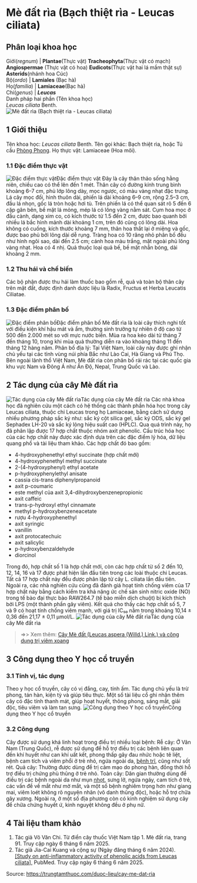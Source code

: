 # Mè đất rìa (Bạch thiệt rìa - Leucas ciliata)

Phân loại khoa học  
---  
Giới(_regnum_) |  **Plantae**(Thực vật) **Tracheophyta**(Thực vật có mạch) **Angiospermae** (Thực vật có hoa) **Eudicots**(Thực vật hai lá mầm thật sự) **Asterids**(nhánh hoa Cúc)  
Bộ(_ordo_) | **Lamiales** (Bạc hà)  
Họ(_familia_) | **Lamiaceae**(Bạc hà)  
Chi(_genus_) | **_Leucas_**  
Danh pháp hai phần (Tên khoa học)  
_Leucas ciliata_ Benth.  
![Mè đất rìa \(Bạch thiệt rìa - Leucas ciliata\)](https://trungtamthuoc.com/images/others/me-dat-ria-2861.jpg)
##  1 Giới thiệu
Tên khoa học: _Leucas ciliata_ Benth.
Tên gọi khác: Bạch thiệt rìa, hoặc Tú cầu [Phòng Phong](https://trungtamthuoc.com/duoc-lieu/phong-phong-72 "Phòng Phong").
Họ thực vật: Lamiaceae (Hoa môi).
### 1.1 Đặc điểm thực vật
![Đặc điểm thực vật](https://trungtamthuoc.com/images/item/me-dat-ria-0.jpg)Đặc điểm thực vật
Đây là cây thân thảo sống hằng niên, chiều cao có thể lên đến 1 mét. Thân cây có đường kính trung bình khoảng 6–7 cm, phủ lớp lông dày, mọc ngược, có màu vàng nhạt đặc trưng. Lá cây mọc đối, hình thuôn dài, phiến lá dài khoảng 6–9 cm, rộng 2.5–3 cm, đầu lá nhọn, gốc lá tròn hoặc hơi tù. Trên phiến lá có thể quan sát rõ 5 đến 6 cặp gân bên, bề mặt lá mỏng, mép lá có lông vàng nằm sát.
Cụm hoa mọc ở đầu cành, dạng xim co, có kích thước từ 1.5 đến 2 cm, được bao quanh bởi nhiều lá bắc hình mảnh dài khoảng 1 cm, trên đó cũng có lông dài. Hoa không có cuống, kích thước khoảng 7 mm, thân hoa thắt lại ở miệng và gốc, được bao phủ bởi lông dài dễ rụng. Tràng hoa có 10 răng nhỏ phân bố đều như hình ngôi sao, dài đến 2.5 cm; cánh hoa màu trắng, mặt ngoài phủ lông vàng nhạt. Hoa có 4 nhị. Quả thuộc loại quả bế, bề mặt nhẵn bóng, dài khoảng 2 mm.
### 1.2 Thu hái và chế biến
Các bộ phận được thu hái làm thuốc bao gồm rễ, quả và toàn bộ thân cây trên mặt đất, được định danh dược liệu là Radix, Fructus et Herba Leucatis Ciliatae.
### 1.3 Đặc điểm phân bố
![Đặc điểm phân bố](https://trungtamthuoc.com/images/item/me-dat-ria-1.jpg)Đặc điểm phân bố
Mè đất rìa là loài cây thích nghi tốt với điều kiện khí hậu mát và ẩm, thường sinh trưởng tự nhiên ở độ cao từ 500 đến 2.000 mét so với mực nước biển. Mùa ra hoa kéo dài từ tháng 7 đến tháng 10, trong khi mùa quả thường diễn ra vào khoảng tháng 11 đến tháng 12 hàng năm.
Phân bố địa lý: Tại Việt Nam, loài cây này được ghi nhận chủ yếu tại các tỉnh vùng núi phía Bắc như Lào Cai, Hà Giang và Phú Thọ. Bên ngoài lãnh thổ Việt Nam, Mè đất rìa còn phân bố rải rác tại các quốc gia khu vực Nam và Đông Á như Ấn Độ, Nepal, Trung Quốc và Lào.
##  2 Tác dụng của cây Mè đất rìa
![Tác dụng của cây Mè đất rìa](https://trungtamthuoc.com/images/item/me-dat-ria-2.jpg)Tác dụng của cây Mè đất rìa
Các nhà khoa học đã nghiên cứu một cách có hệ thống các thành phần hóa học trong cây Leucas ciliata, thuộc chi Leucas trong họ Lamiaceae, bằng cách sử dụng nhiều phương pháp sắc ký như: sắc ký cột silica gel, sắc ký ODS, sắc ký gel Sephadex LH-20 và sắc ký lỏng hiệu suất cao (HPLC). Qua quá trình này, họ đã phân lập được 17 hợp chất thuộc nhóm axit phenolic.
Cấu trúc hóa học của các hợp chất này được xác định dựa trên các đặc điểm lý hóa, dữ liệu quang phổ và tài liệu tham khảo. Các hợp chất đó bao gồm:
  * 4-hydroxyphenethyl ethyl succinate (hợp chất mới)
  * 4-hydroxyphenethyl methyl succinate
  * 2-(4-hydroxyphenyl) ethyl acetate
  * p-hydroxyphenylethyl anisate
  * cassia cis-trans diphenylpropanoid
  * axit p-coumaric
  * este methyl của axit 3,4-dihydroxybenzenepropionic
  * axit caffeic
  * trans-p-hydroxyl ethyl cinnamate
  * methyl p-hydroxybenzeneacetate
  * rượu 4-hydroxyphenethyl
  * axit syringic
  * vanillin
  * axit protocatechuic
  * axit salicylic
  * p-hydroxybenzaldehyde
  * diorcinol


Trong đó, hợp chất số 1 là hợp chất mới, còn các hợp chất từ số 2 đến 10, 12, 14, 16 và 17 được phát hiện lần đầu tiên trong các loài thuộc chi Leucas. Tất cả 17 hợp chất này đều được phân lập từ cây L. ciliata lần đầu tiên.
Ngoài ra, các nhà nghiên cứu cũng đã đánh giá hoạt tính chống viêm của 17 hợp chất này bằng cách kiểm tra khả năng ức chế sản sinh nitric oxide (NO) trong tế bào đại thực bào RAW264.7 (tế bào miễn dịch chuột) bị kích thích bởi LPS (một thành phần gây viêm). Kết quả cho thấy các hợp chất số 5, 7 và 9 có hoạt tính chống viêm mạnh, với giá trị IC₅₀ nằm trong khoảng 10,14 ± 0,36 đến 21,17 ± 0,11 μmol/L.
![Tác dụng của cây Mè đất rìa](https://trungtamthuoc.com/images/item/me-dat-ria-3.jpg)Tác dụng của cây Mè đất rìa
> =>> Xem thêm: [Cây Mè đất (Leucas aspera (Willd.) Link.) và công dụng trị viêm xoang](https://trungtamthuoc.com/duoc-lieu/me-dat)
##  3 Công dụng theo Y học cổ truyền
### 3.1 Tính vị, tác dụng
Theo y học cổ truyền, cây có vị đắng, cay, tính ấm. Tác dụng chủ yếu là trừ phong, tán hàn, kiện tỳ và giúp tiêu thực.
Một số tài liệu cổ ghi nhận thêm cây có đặc tính thanh mát, giúp hoạt huyết, thông phong, sáng mắt, giải độc, tiêu viêm và làm tan sưng.
![Công dụng theo Y học cổ truyền](https://trungtamthuoc.com/images/item/me-dat-ria-4.jpg)Công dụng theo Y học cổ truyền
### 3.2 Công dụng
Cây được sử dụng khá linh hoạt trong điều trị nhiều loại bệnh:
Rễ cây: Ở Vân Nam (Trung Quốc), rễ được sử dụng để hỗ trợ điều trị các bệnh liên quan đến khí huyết như can khí uất kết, phong thấp gây đau nhức hoặc tê liệt, bệnh cam tích và viêm phổi ở trẻ nhỏ, ngứa ngoài da, [bệnh trĩ](https://trungtamthuoc.com/bai-viet/benh-tri-dau-hieu-benh-va-cach-chua-benh-tri-tai-nha "bệnh trĩ"), cũng như sốt rét.
Quả cây: Thường được dùng để trị cảm mạo do phong hàn, đồng thời hỗ trợ điều trị chứng phù thũng ở trẻ nhỏ.
Toàn cây: Dân gian thường dùng để điều trị các bệnh ngoài da như mụn [nhọt](https://trungtamthuoc.com/bai-viet/nhot "nhọt"), sưng lở, ngứa ngáy, cam tích ở trẻ, các vấn đề về mắt như mờ mắt, và một số bệnh nghiêm trọng hơn như giang mai, viêm loét không rõ nguyên nhân (vô danh thũng độc), hoặc hỗ trợ chữa gãy xương. Ngoài ra, ở một số địa phương còn có kinh nghiệm sử dụng cây để chữa chứng huyết ứ, kinh nguyệt không đều ở phụ nữ.
##  4 Tài liệu tham khảo
  1. Tác giả Võ Văn Chi. Từ điển cây thuốc Việt Nam tập 1. Mè đất rìa, trang 91. Truy cập ngày 6 tháng 6 năm 2025.
  2. Tác giả Jia-Cai Kuang và cộng sự (Ngày đăng tháng 6 năm 2024). [[Study on anti-inflammatory activity of phenolic acids from Leucas ciliata],](https://pubmed.ncbi.nlm.nih.gov/39041153/) PubMed. Truy cập ngày 6 tháng 6 năm 2025.




Source: https://trungtamthuoc.com/duoc-lieu/cay-me-dat-ria